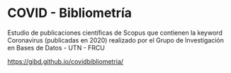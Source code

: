 # COVID - Bibliometría
Estudio de publicaciones científicas de Scopus que contienen la keyword Coronavirus (publicadas en 2020)
realizado por el Grupo de Investigación en Bases de Datos - UTN - FRCU

https://gibd.github.io/covidbibliometria/
